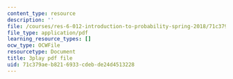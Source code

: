 ```yaml
---
content_type: resource
description: ''
file: /courses/res-6-012-introduction-to-probability-spring-2018/71c379aeb8216933cdebde24d4513228_KPF8owESMdo.pdf
file_type: application/pdf
learning_resource_types: []
ocw_type: OCWFile
resourcetype: Document
title: 3play pdf file
uid: 71c379ae-b821-6933-cdeb-de24d4513228
---
```

